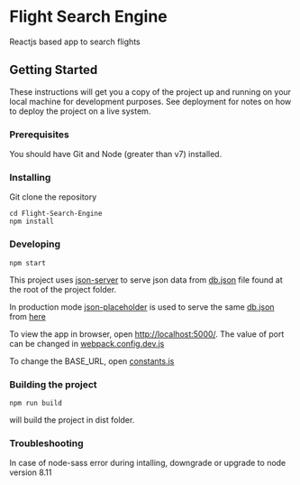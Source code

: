 # Flight Search Engine



Reactjs based app to search flights

## Getting Started

These instructions will get you a copy of the project up and running on your local machine for development purposes. See deployment for notes on how to deploy the project on a live system.

### Prerequisites

You should have Git and Node (greater than v7) installed.


### Installing

Git clone the repository


```
cd Flight-Search-Engine
npm install
```

### Developing

```
npm start
```
This project uses [json-server](https://github.com/typicode/json-server) to serve json data from [db.json](https://github.com/gautamnaik1994/Flight-Search-Engine/blob/master/db.json) file found at the root of the project folder.

In production mode [json-placeholder](https://github.com/typicode/jsonplaceholder) is used to serve the same [db.json](https://github.com/gautamnaik1994/Flight-Search-Engine/blob/master/db.json) from [here](https://my-json-server.typicode.com/gautamnaik1994/Flight-Search-Engine/flights/)

To view the app in browser, open [http://localhost:5000/](http://localhost:5000/). The value of port can be changed in [webpack.config.dev.js](https://github.com/gautamnaik1994/Flight-Search-Engine/blob/master/webpack.config.dev.js)


To change the BASE_URL, open [constants.js](https://github.com/gautamnaik1994/Flight-Search-Engine/blob/master/src/components/helpers/constants.js)

### Building the project
```
npm run build
```
will build the project in dist folder.

### Troubleshooting
In case of node-sass error during intalling, downgrade or upgrade to node version 8.11
